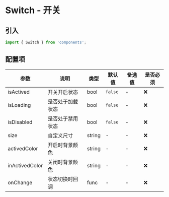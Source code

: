 # Switch - 开关

## 引入
```jsx
import { Switch } from 'components';
```

## 配置项
| 参数 | 说明 | 类型 | 默认值 |备选值 | 是否必须 |
| --- | --- | --- | --- | --- | --- |
| isActived | 开关开启状态 | bool | `false` | - | ❌ |
| isLoading | 是否处于加载状态 | bool | `false` | - | ❌ |
| isDisabled | 是否处于禁用状态 | bool | `false` | - | ❌ |
| size | 自定义尺寸 | string | - | - | ❌ |
| activedColor | 开启时背景颜色 | string | - | - | ❌ |
| inActivedColor | 关闭时背景颜色 | string | - | - | ❌ |
| onChange | 状态切换时回调 | func | - | - | ❌ |
